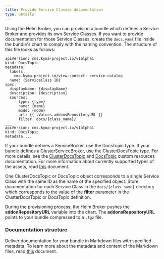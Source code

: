 ```yaml
---
title: Provide Service Classes documentation
type: Details
---
```


Using the Helm Broker, you can provision a bundle which defines a Service Broker and provides its own Service Classes. If you want to provide documentation for those Service Classes, create the `docs.yaml` file inside the bundle's chart to comply with the naming convention. 
The structure of this file looks as follows:

```
apiVersion: cms.kyma-project.io/v1alpha1
kind: DocsTopic
metadata:
  labels:
    cms.kyma-project.io/view-context: service-catalog
  name: {ServiceClass ID}
spec:
  displayName: {displayName}
  description: {description}
  sources:
    - type: {type}
      name: {name}
      mode: {mode}
      url: {{ .Values.addonsRepositoryURL }}
      filter: docs/{class_name}/ 
___
apiVersion: cms.kyma-project.io/v1alpha1
kind: DocsTopic
metadata ... 
```
If your bundle defines a ServiceBroker, use the DocsTopic type. If your bundle defines a ClusterServiceBroker, use the ClusterDocsTopic type.
For more details, see the [ClusterDocsTopic](/components/headless-cms/#custom-resource-clusterdocstopic)
and [DocsTopic](/components/headless-cms/#custom-resource-docstopic) custom resources documentation.
For more information about currently supported types of the assets, read [this](/components/headless-cms/#overview-overview-headless-cms-in-kyma) document.

One ClusterDocsTopic or DocsTopic object corresponds to a single Service Class with the same ID as the name of the specified object.
Store documentation for each Service Class in the `docs/{class_name}` directory which corresponds to the value of the **filter** parameter in the ClusterDocsTopic or DocsTopic definition.

During the provisioning process, the Helm Broker pushes the **addonRepositoryURL** variable into the chart. The **addonsRepositoryURL** points to your bundle compressed to a `.tgz` file.

### Documentation structure

Deliver documentation for your bundle in Markdown files with specified metadata. To learn more about the metadata and content of the Markdown files, read [this](/components/headless-cms/#details-markdown-documents) document.
